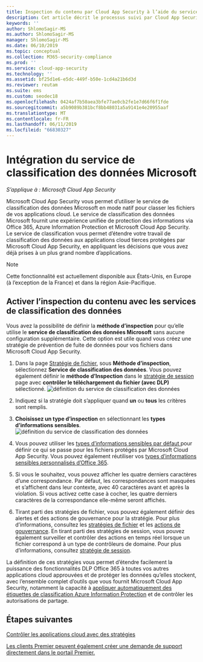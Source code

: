 ```yaml
---
title: Inspection du contenu par Cloud App Security à l’aide du service de classification des données Microsoft
description: Cet article décrit le processus suivi par Cloud App Security quand il effectue l’inspection du contenu DLP avec le service de classification des données Microsoft.
keywords: ''
author: ShlomoSagir-MS
ms.author: ShlomoSagir-MS
manager: ShlomoSagir-MS
ms.date: 06/10/2019
ms.topic: conceptual
ms.collection: M365-security-compliance
ms.prod: ''
ms.service: cloud-app-security
ms.technology: ''
ms.assetid: bf25d1e6-e5dc-449f-b50e-1cd4a21b6d3d
ms.reviewer: reutam
ms.suite: ems
ms.custom: seodec18
ms.openlocfilehash: 0424af7b50aea3bfe77ae0cb2fe1e7d66f6f1fde
ms.sourcegitcommit: a5b9089b381bcf8bb48031a5a9141e4e20955aaf
ms.translationtype: MT
ms.contentlocale: fr-FR
ms.lasthandoff: 06/11/2019
ms.locfileid: "66830327"
---
```

# <a name="microsoft-data-classification-services-integration"></a>Intégration du service de classification des données Microsoft

*S’applique à : Microsoft Cloud App Security*

Microsoft Cloud App Security vous permet d’utiliser le service de classification des données Microsoft en mode natif pour classer les fichiers de vos applications cloud. Le service de classification des données Microsoft fournit une expérience unifiée de protection des informations via Office 365, Azure Information Protection et Microsoft Cloud App Security. Le service de classification vous permet d’étendre votre travail de classification des données aux applications cloud tierces protégées par Microsoft Cloud App Security, en appliquant les décisions que vous avez déjà prises à un plus grand nombre d’applications.

>[!NOTE]
> Cette fonctionnalité est actuellement disponible aux États-Unis, en Europe (à l’exception de la France) et dans la région Asie-Pacifique.


## <a name="enable-content-inspection-with-data-classification-services"></a>Activer l’inspection du contenu avec les services de classification des données

Vous avez la possibilité de définir la **méthode d’inspection** pour qu’elle utilise le **service de classification des données Microsoft** sans aucune configuration supplémentaire. Cette option est utile quand vous créez une stratégie de prévention de fuite de données pour vos fichiers dans Microsoft Cloud App Security.


1. Dans la page [Stratégie de fichier](data-protection-policies.md), sous **Méthode d’inspection**, sélectionnez **Service de classification des données**. Vous pouvez également définir le **méthode d’Inspection** dans le [stratégie de session](session-policy-aad.md) page avec **contrôler le téléchargement du fichier (avec DLP)** sélectionné.
     ![définition du service de classification des données](./media/dcs-enable.png)
2. Indiquez si la stratégie doit s’appliquer quand **un** ou **tous** les critères sont remplis.
3. **Choisissez un type d’inspection** en sélectionnant les **types d’informations sensibles**.
 ![définition du service de classification des données](./media/dcs-sensitive-information-type.png)

4. Vous pouvez utiliser les [types d’informations sensibles par défaut ](https://support.office.com/article/what-the-sensitive-information-types-look-for-fd505979-76be-4d9f-b459-abef3fc9e86b) pour définir ce qui se passe pour les fichiers protégés par Microsoft Cloud App Security. Vous pouvez également réutiliser vos [types d’informations sensibles personnalisés d’Office 365](https://support.office.com/article/create-a-custom-sensitive-information-type-82c382a5-b6db-44fd-995d-b333b3c7fc30).

5. Si vous le souhaitez, vous pouvez afficher les quatre derniers caractères d’une correspondance. Par défaut, les correspondances sont masquées et s’affichent dans leur contexte, avec 40 caractères avant et après la violation. Si vous activez cette case à cocher, les quatre derniers caractères de la correspondance elle-même seront affichés.

6. Tirant parti des stratégies de fichier, vous pouvez également définir des alertes et des actions de gouvernance pour la stratégie. Pour plus d’informations, consultez les [stratégies de fichier](data-protection-policies.md) et les [actions de gouvernance](governance-actions.md). En tirant parti des stratégies de session, vous pouvez également surveiller et contrôler des actions en temps réel lorsque un fichier correspond à un type de contrôleurs de domaine. Pour plus d’informations, consultez [stratégie de session](session-policy-aad.md).

La définition de ces stratégies vous permet d’étendre facilement la puissance des fonctionnalités DLP Office 365 à toutes vos autres applications cloud approuvées et de protéger les données qu’elles stockent, avec l’ensemble complet d’outils que vous fournit Microsoft Cloud App Security, notamment la capacité à [appliquer automatiquement des étiquettes de classification Azure Information Protection](azip-integration.md) et de contrôler les autorisations de partage.



## <a name="next-steps"></a>Étapes suivantes  
[Contrôler les applications cloud avec des stratégies](control-cloud-apps-with-policies.md)   

[Les clients Premier peuvent également créer une demande de support directement dans le portail Premier.](https://premier.microsoft.com/)  
  
